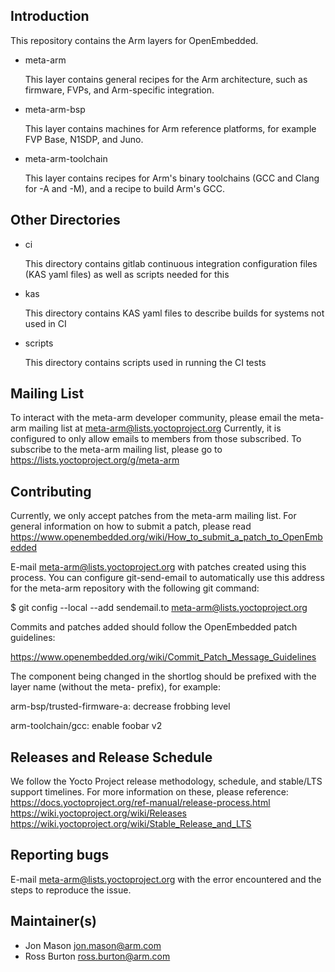 Introduction
------------
This repository contains the Arm layers for OpenEmbedded.

* meta-arm

  This layer contains general recipes for the Arm architecture, such as firmware, FVPs, and Arm-specific integration.

* meta-arm-bsp

  This layer contains machines for Arm reference platforms, for example FVP Base, N1SDP, and Juno.

* meta-arm-toolchain

  This layer contains recipes for Arm's binary toolchains (GCC and Clang for -A and -M), and a recipe to build Arm's GCC.

Other Directories
-----------------

* ci

  This directory contains gitlab continuous integration configuration files (KAS yaml files) as well as scripts needed for this

* kas

  This directory contains KAS yaml files to describe builds for systems not used in CI

* scripts

  This directory contains scripts used in running the CI tests

Mailing List
------------
To interact with the meta-arm developer community, please email the meta-arm mailing list at meta-arm@lists.yoctoproject.org
Currently, it is configured to only allow emails to members from those subscribed.
To subscribe to the meta-arm mailing list, please go to
https://lists.yoctoproject.org/g/meta-arm

Contributing
------------
Currently, we only accept patches from the meta-arm mailing list.  For general
information on how to submit a patch, please read
https://www.openembedded.org/wiki/How_to_submit_a_patch_to_OpenEmbedded

E-mail meta-arm@lists.yoctoproject.org with patches created using this process. You can configure git-send-email to automatically use this address for the meta-arm repository with the following git command:

$ git config --local --add sendemail.to meta-arm@lists.yoctoproject.org

Commits and patches added should follow the OpenEmbedded patch guidelines:

https://www.openembedded.org/wiki/Commit_Patch_Message_Guidelines

The component being changed in the shortlog should be prefixed with the layer name (without the meta- prefix), for example:

  arm-bsp/trusted-firmware-a: decrease frobbing level

  arm-toolchain/gcc: enable foobar v2

Releases and Release Schedule
--------------
We follow the Yocto Project release methodology, schedule, and stable/LTS support timelines.  For more information on these, please reference:
https://docs.yoctoproject.org/ref-manual/release-process.html
https://wiki.yoctoproject.org/wiki/Releases
https://wiki.yoctoproject.org/wiki/Stable_Release_and_LTS

Reporting bugs
--------------
E-mail meta-arm@lists.yoctoproject.org with the error encountered and the steps
to reproduce the issue.

Maintainer(s)
-------------
* Jon Mason <jon.mason@arm.com>
* Ross Burton <ross.burton@arm.com>

